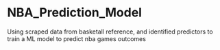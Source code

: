 # NBA_Prediction_Model

Using scraped data from basketall reference, and identified predictors to train a ML model to predict nba games outcomes
